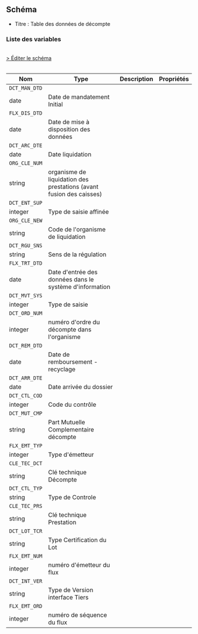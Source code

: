 ## Schéma

- Titre : Table des données de décompte

### Liste des variables
<br />
<div>
    <a href="https://gitlab.com/healthdatahub/schema-snds/edit/master/schemas/EGB/EB_DCT_F.json"  
    arget="_blank" rel="noopener noreferrer">> Éditer le schéma</a>
    <OutboundLink />
</div>
<br />

Nom|Type|Description|Propriétés
-|-|-|-
`DCT_MAN_DTD`|
date|Date de mandatement Initial||
`FLX_DIS_DTD`|
date|Date de mise à disposition des données||
`DCT_ARC_DTE`|
date|Date liquidation||
`ORG_CLE_NUM`|
string|organisme de liquidation des prestations (avant fusion des caisses)||
`DCT_ENT_SUP`|
integer|Type de saisie affinée||
`ORG_CLE_NEW`|
string|Code de l&#x27;organisme de liquidation||
`DCT_RGU_SNS`|
string|Sens de la régulation||
`FLX_TRT_DTD`|
date|Date d&#x27;entrée des données dans le système d&#x27;information||
`DCT_MVT_SYS`|
integer|Type de saisie||
`DCT_ORD_NUM`|
integer|numéro d&#x27;ordre du décompte dans l&#x27;organisme||
`DCT_REM_DTD`|
date|Date de remboursement - recyclage||
`DCT_ARR_DTE`|
date|Date arrivée du dossier||
`DCT_CTL_COD`|
integer|Code du contrôle||
`DCT_MUT_CMP`|
string|Part Mutuelle Complementaire décompte||
`FLX_EMT_TYP`|
integer|Type d&#x27;émetteur||
`CLE_TEC_DCT`|
string|Clé technique Décompte||
`DCT_CTL_TYP`|
string|Type de Controle||
`CLE_TEC_PRS`|
string|Clé technique Prestation||
`DCT_LOT_TCR`|
string|Type Certification du Lot||
`FLX_EMT_NUM`|
integer|numéro d&#x27;émetteur du flux||
`DCT_INT_VER`|
string|Type de Version interface Tiers||
`FLX_EMT_ORD`|
integer|numéro de séquence du flux||

